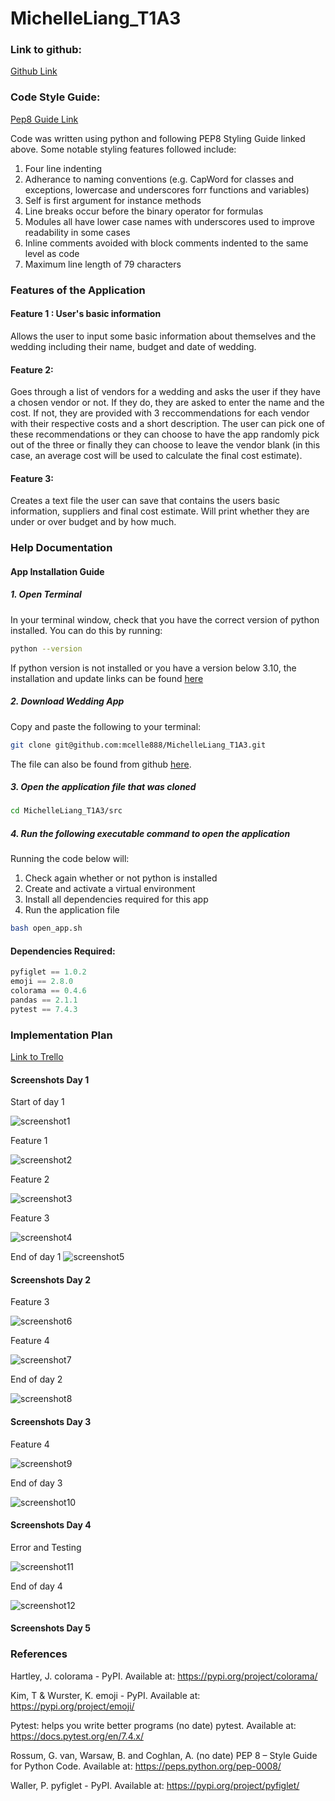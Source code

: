 # MichelleLiang_T1A3

### Link to github: 

[Github Link](https://github.com/mcelle888/MichelleLiang_T1A3) 

### Code Style Guide: 

[Pep8 Guide Link](https://peps.python.org/pep-0008/#class-names) 

Code was written using python and following PEP8 Styling Guide linked above. Some notable styling features followed include:

1. Four line indenting 
2. Adherance to naming conventions (e.g. CapWord for classes and exceptions, lowercase and underscores forr functions and variables)
3. Self is first argument for instance methods
4. Line breaks occur before the binary operator for formulas
5. Modules all have lower case names with underscores used to improve readability in some cases
6. Inline comments avoided with block comments indented to the same level as code
7. Maximum line length of 79 characters  


### Features of the Application

#### Feature 1 : User's basic information
Allows the user to input some basic information about themselves and the wedding including their name, budget and date of wedding.


#### Feature 2: 
Goes through a list of vendors for a wedding and asks the user if they have a chosen vendor or not. If they do, they are asked to enter the name and the cost. If not, they are provided with 3 reccommendations for each vendor with their respective costs and a short description. The user can pick one of these recommendations or they can choose to have the app randomly pick out of the three or finally they can choose to leave the vendor blank (in this case, an average cost will be used to calculate the final cost estimate). 


#### Feature 3:
Creates a text file the user can save that contains the users basic information, suppliers and final cost estimate. Will print whether they are under or over budget and by how much. 


### Help Documentation


#### App Installation Guide
##### 1. Open Terminal
In your terminal window, check that you have the correct version of python installed. You can do this by running:
```bash
python --version
```
If python version is not installed or you have a version below 3.10, the installation and update links can be found [here](https://www.python.org/downloads/) 

##### 2. Download Wedding App

Copy and paste the following to your terminal: 
```bash
git clone git@github.com:mcelle888/MichelleLiang_T1A3.git
```

The file can also be found from github [here](https://github.com/mcelle888/MichelleLiang_T1A3). 

##### 3. Open the application file that was cloned 
```bash
cd MichelleLiang_T1A3/src
```

##### 4. Run the following executable command to open the application 
Running the code below will:
1. Check again whether or not python is installed
2. Create and activate a virtual environment
3. Install all dependencies required for this app
4. Run the application file


```bash
bash open_app.sh
```

#### Dependencies Required:

```python
pyfiglet == 1.0.2
emoji == 2.8.0
colorama == 0.4.6
pandas == 2.1.1 
pytest == 7.4.3
```





### Implementation Plan
[Link to Trello](https://trello.com/b/Znwe2osx/terminal-app)
#### Screenshots Day 1

Start of day 1

![screenshot1](docs/day1start.png)

Feature 1 

![screenshot2](docs/feature1_day1.png)

Feature 2

![screenshot3](docs/feature2_day1.png)

Feature 3

![screenshot4](docs/feature3_day1.png)


End of day 1
![screenshot5](docs/day1_end.png)



#### Screenshots Day 2
Feature 3

![screenshot6](docs/feature3_day2.png)

Feature 4

![screenshot7](docs/feature4_day2.png)

End of day 2

![screenshot8](docs/day2_end.png)


#### Screenshots Day 3
Feature 4

![screenshot9](docs/feature4day3.png)


End of day 3

![screenshot10](docs/day3_end.png)

#### Screenshots Day 4

Error and Testing 

![screenshot11](docs/testing_day4.png)

End of day 4

![screenshot12](docs/day4_end.png)

#### Screenshots Day 5




### References 

Hartley, J. colorama - PyPI. Available at: https://pypi.org/project/colorama/ 

Kim, T & Wurster, K.  emoji - PyPI. Available at: https://pypi.org/project/emoji/  

Pytest: helps you write better programs (no date) pytest. Available at: https://docs.pytest.org/en/7.4.x/ 

Rossum, G. van, Warsaw, B. and Coghlan, A. (no date) PEP 8 – Style Guide for Python Code. Available at: https://peps.python.org/pep-0008/   

Waller, P.  pyfiglet - PyPI. Available at: https://pypi.org/project/pyfiglet/ 
